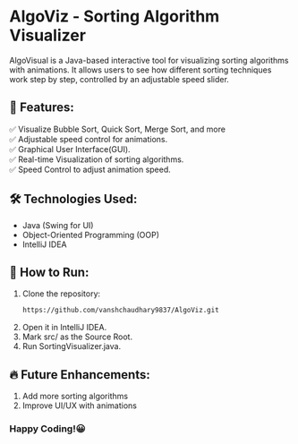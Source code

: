 # AlgoViz - Sorting Algorithm Visualizer

AlgoVisual is a Java-based interactive tool for visualizing sorting algorithms with animations. It allows users to see how different sorting techniques work step by step, controlled by an adjustable speed slider.

## 📌 Features:
✅ Visualize Bubble Sort, Quick Sort, Merge Sort, and more  
✅ Adjustable speed control for animations.  
✅ Graphical User Interface(GUI).  
✅ Real-time Visualization of sorting algorithms.  
✅ Speed Control to adjust animation speed.

## 🛠️ Technologies Used:
- Java (Swing for UI)
- Object-Oriented Programming (OOP)
- IntelliJ IDEA

## 🚀 How to Run:
1. Clone the repository:
   ```sh
   https://github.com/vanshchaudhary9837/AlgoViz.git
2. Open it in IntelliJ IDEA.
3. Mark src/ as the Source Root.
4. Run SortingVisualizer.java.

## 🔥 Future Enhancements:
1. Add more sorting algorithms
2. Improve UI/UX with animations


### Happy Coding!😀